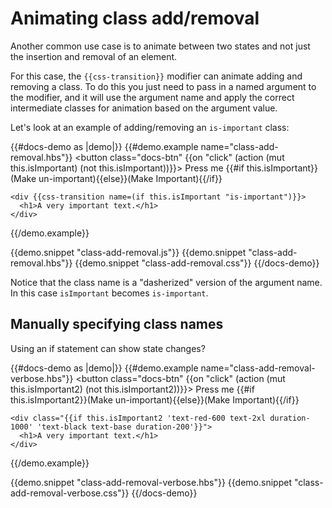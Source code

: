 # Animating class add/removal

Another common use case is to animate between two states and not just the insertion and removal of an element.

For this case, the `{{css-transition}}` modifier can animate adding and removing a class.
To do this you just need to pass in a named argument to the modifier, and it will use the argument name and apply
the correct intermediate classes for animation based on the argument value.

Let's look at an example of adding/removing an `is-important` class:

{{#docs-demo as |demo|}}
  {{#demo.example name="class-add-removal.hbs"}}
    <button class="docs-btn" {{on "click" (action (mut this.isImportant) (not this.isImportant))}}>
      Press me {{#if this.isImportant}}(Make un-important){{else}}(Make Important){{/if}}
    </button>

    <div {{css-transition name=(if this.isImportant "is-important")}}>
      <h1>A very important text.</h1>
    </div>

  {{/demo.example}}

  {{demo.snippet "class-add-removal.js"}}
  {{demo.snippet "class-add-removal.hbs"}}
  {{demo.snippet "class-add-removal.css"}}
{{/docs-demo}}

<aside>
  Notice that the class name is a "dasherized" version of the argument name.
  In this case <code>isImportant</code> becomes <code>is-important</code>.
</aside>

## **Manually specifying class names**

Using an if statement can show state changes?

{{#docs-demo as |demo|}}
  {{#demo.example name="class-add-removal-verbose.hbs"}}
    <button class="docs-btn" {{on "click" (action (mut this.isImportant2) (not this.isImportant2))}}>
      Press me {{#if this.isImportant2}}(Make un-important){{else}}(Make Important){{/if}}
    </button>

    <div class="{{if this.isImportant2 'text-red-600 text-2xl duration-1000' 'text-black text-base duration-200'}}">
      <h1>A very important text.</h1>
    </div>

  {{/demo.example}}

  {{demo.snippet "class-add-removal-verbose.hbs"}}
  {{demo.snippet "class-add-removal-verbose.css"}}
{{/docs-demo}}
